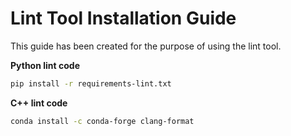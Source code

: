 # Lint Tool Installation Guide

This guide has been created for the purpose of using the lint tool.

**Python lint code**

```bash
pip install -r requirements-lint.txt
```

**C++ lint code**

```bash
conda install -c conda-forge clang-format
```